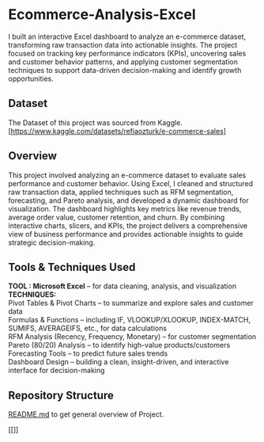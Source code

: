 # Ecommerce-Analysis-Excel
I built an interactive Excel dashboard to analyze an e-commerce dataset, transforming raw transaction data into actionable insights. The project focused on tracking key performance indicators (KPIs), uncovering sales and customer behavior patterns, and applying customer segmentation techniques to support data-driven decision-making and identify growth opportunities.

## Dataset
The Dataset of this project was sourced from Kaggle. [https://www.kaggle.com/datasets/refiaozturk/e-commerce-sales]

## Overview
This project involved analyzing an e-commerce dataset to evaluate sales performance and customer behavior. Using Excel, I cleaned and structured raw transaction data, applied techniques such as RFM segmentation, forecasting, and Pareto analysis, and developed a dynamic dashboard for visualization. The dashboard highlights key metrics like revenue trends, average order value, customer retention, and churn. By combining interactive charts, slicers, and KPIs, the project delivers a comprehensive view of business performance and provides actionable insights to guide strategic decision-making.

## Tools & Techniques Used
**TOOL : Microsoft Excel** – for data cleaning, analysis, and visualization<br>
**TECHNIQUES:**<br>
Pivot Tables & Pivot Charts – to summarize and explore sales and customer data<br>
Formulas & Functions – including IF, VLOOKUP/XLOOKUP, INDEX-MATCH, SUMIFS, AVERAGEIFS, etc., for data calculations<br>
RFM Analysis (Recency, Frequency, Monetary) – for customer segmentation<br>
Pareto (80/20) Analysis – to identify high-value products/customers<br>
Forecasting Tools – to predict future sales trends<br>
Dashboard Design – building a clean, insight-driven, and interactive interface for decision-making<br>

## Repository Structure
[README.md](https://github.com/Sania-git/Ecommerce-Analysis-Excel/blob/main/README.md) to get general overview of Project.

[[]]

